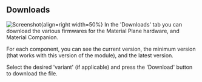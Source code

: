 ## Downloads
![Screenshot](../../img/foundry/Foundry_Module_Download.png){align=right width=50%}
In the 'Downloads' tab you can download the various firmwares for the Material Plane hardware, and Material Companion.

For each component, you can see the current version, the minimum version (that works with this version of the module), and the latest version.

Select the desired 'variant' (if applicable) and press the 'Download' button to download the file.